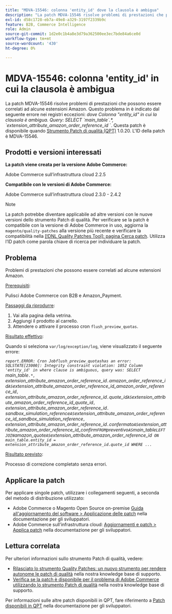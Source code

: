 ```yaml
---
title: "MDVA-15546: colonna 'entity_id' dove la clausola è ambigua"
description: "La patch MDVA-15546 risolve problemi di prestazioni che possono essere correlati ad alcune estensioni Amazon. Questo problema in è indicato dal seguente errore nei registri eccezioni: *where* *Column 'entity\\_ id' in where clause is ambiguous, query was: SELECT \\`main\\_table\\`.\\*, \\`extension\\_attribute\\_amazon\\_order\\_reference\\_id* \\`. Questa patch è disponibile quando è installato [Quality Patches Tool (QPT)](/help/announcements/adobe-commerce-announcements/magento-quality-patches-released-new-tool-to-self-serve-quality-patches.md) 1.0.20. L’ID della patch è MDVA-15546."
exl-id: d58c1728-eb7a-49e8-a329-3197f2339b9c
feature: B2B, Commerce Intelligence
role: Admin
source-git-commit: 1d2e0c1b4a8e3d79a362500ee3ec7bde84a6ce0d
workflow-type: tm+mt
source-wordcount: '430'
ht-degree: 0%

---
```


# MDVA-15546: colonna &#39;entity_id&#39; in cui la clausola è ambigua

La patch MDVA-15546 risolve problemi di prestazioni che possono essere correlati ad alcune estensioni Amazon. Questo problema in è indicato dal seguente errore nei registri eccezioni: *dove*   *Colonna &quot;entity\_id&quot; in cui la clausola è ambigua. Query: SELECT \`main\_table\`.\*, \`extension\_attribute\_amazon\_order\_reference\_id* \`. Questa patch è disponibile quando [Strumento Patch di qualità (QPT)](/help/announcements/adobe-commerce-announcements/magento-quality-patches-released-new-tool-to-self-serve-quality-patches.md) 1.0.20. L&#39;ID della patch è MDVA-15546.

## Prodotti e versioni interessati

**La patch viene creata per la versione Adobe Commerce:**

Adobe Commerce sull’infrastruttura cloud 2.2.5

**Compatibile con le versioni di Adobe Commerce:**

Adobe Commerce sull’infrastruttura cloud 2.3.0 - 2.4.2

>[!NOTE]
>
>La patch potrebbe diventare applicabile ad altre versioni con le nuove versioni dello strumento Patch di qualità. Per verificare se la patch è compatibile con la versione di Adobe Commerce in uso, aggiorna la `magento/quality-patches` alla versione più recente e verificare la compatibilità nella [[!DNL Quality Patches Tool]: pagina Cerca patch](https://devdocs.magento.com/quality-patches/tool.html#patch-grid). Utilizza l’ID patch come parola chiave di ricerca per individuare la patch.

## Problema

Problemi di prestazioni che possono essere correlati ad alcune estensioni Amazon.

<u>Prerequisiti</u>:

Pulisci Adobe Commerce con B2B e Amazon\_Payment.

<u>Passaggi da riprodurre</u>:

1. Vai alla pagina della vetrina.
1. Aggiungi il prodotto al carrello.
1. Attendere o attivare il processo cron `flush_preview_quotas`.

<u>Risultato effettivo</u>:

Quando si seleziona `var/log/exception/log`, viene visualizzato il seguente errore:

*`report.ERROR: Cron Jobflush_preview_quotashas an error: SQLSTATE[23000]: Integrity constraint violation: 1052 Column 'entity_id' in where clause is ambiguous, query was: SELECT `main_table`.*, `extension_attribute_amazon_order_reference_id`.`amazon_order_reference_id` AS `extension_attribute_amazon_order_reference_id_amazon_order_reference_id`, `extension_attribute_amazon_order_reference_id`.`quote_id` AS `extension_attribute_amazon_order_reference_id_quote_id`, `extension_attribute_amazon_order_reference_id`.` sandbox_simulation_reference` AS `extension_attribute_amazon_order_reference_id_sandbox_simulation_reference`, `extension_attribute_amazon_order_reference_id`.`confermato` AS `extension_attribute_amazon_order_reference_id_confirm` FROM `preventivo` AS `main_table` LEFT JOIN `amazon_quote` AS `extension_attribute_amazon_order_reference_id` ON main_table.entity_id = extension_attribute_amazon_order_reference_id.quote_id WHERE ...`*

<u>Risultato previsto</u>:

Processo di correzione completato senza errori.

## Applicare la patch

Per applicare singole patch, utilizzare i collegamenti seguenti, a seconda del metodo di distribuzione utilizzato:

* Adobe Commerce o Magento Open Source on-premise [Guida all&#39;aggiornamento del software > Applicazione delle patch](https://devdocs.magento.com/guides/v2.4/comp-mgr/patching/mqp.html) nella documentazione per gli sviluppatori.
* Adobe Commerce sull’infrastruttura cloud: [Aggiornamenti e patch > Applica patch](https://devdocs.magento.com/cloud/project/project-patch.html) nella documentazione per gli sviluppatori.

## Lettura correlata

Per ulteriori informazioni sullo strumento Patch di qualità, vedere:

* [Rilasciato lo strumento Quality Patches: un nuovo strumento per rendere autonome le patch di qualità](/help/announcements/adobe-commerce-announcements/magento-quality-patches-released-new-tool-to-self-serve-quality-patches.md) nella nostra knowledge base di supporto.
* [Verifica se la patch è disponibile per il problema di Adobe Commerce utilizzando lo strumento Patch di qualità](/help/support-tools/patches-available-in-qpt-tool/check-patch-for-magento-issue-with-magento-quality-patches.md) nella nostra knowledge base di supporto.

Per informazioni sulle altre patch disponibili in QPT, fare riferimento a [Patch disponibili in QPT](https://devdocs.magento.com/quality-patches/tool.html#patch-grid) nella documentazione per gli sviluppatori.
